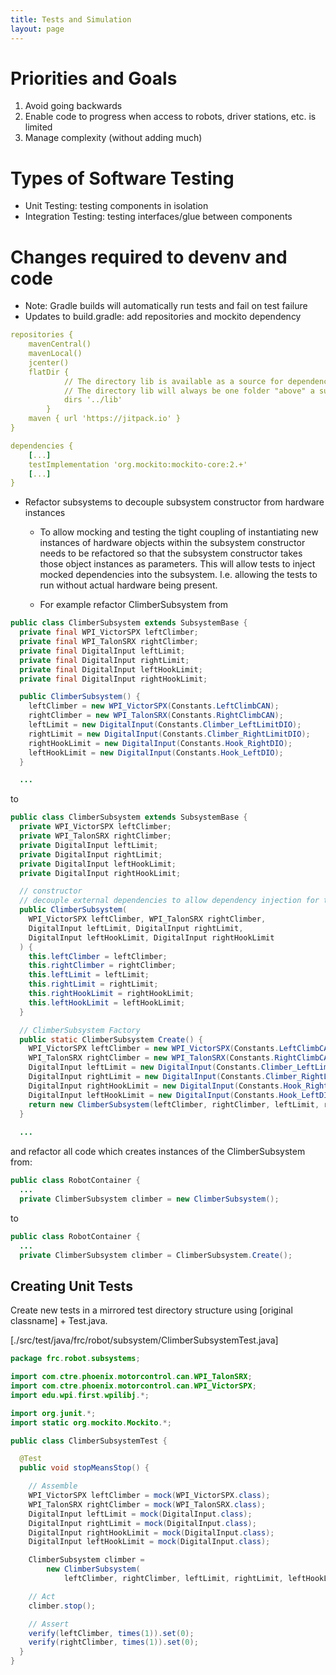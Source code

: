 ```yaml
---
title: Tests and Simulation
layout: page
---
```


# Priorities and Goals

1. Avoid going backwards
2. Enable code to progress when access to robots, driver stations, etc. is limited
3. Manage complexity (without adding much)

# Types of Software Testing

- Unit Testing: testing components in isolation
- Integration Testing: testing interfaces/glue between components

# Changes required to devenv and code

- Note: Gradle builds will automatically run tests and fail on test failure
- Updates to build.gradle: add repositories and mockito dependency

```yaml
repositories {
    mavenCentral()
    mavenLocal()
    jcenter()
    flatDir {
            // The directory lib is available as a source for dependencies - we put any JAR files here
            // The directory lib will always be one folder "above" a subproject folder - thus the ".."
            dirs '../lib'
        }
    maven { url 'https://jitpack.io' }
}
```

```yaml
dependencies {
    [...]
    testImplementation 'org.mockito:mockito-core:2.+'
    [...]
}
```
- Refactor subsystems to decouple subsystem constructor from hardware instances

  - To allow mocking and testing the tight coupling of instantiating new instances of hardware objects within the subsystem constructor needs to be refactored so that the subsystem constructor takes those object instances as parameters. This will allow tests to inject mocked dependencies into the subsystem. I.e. allowing the tests to run without actual hardware being present. 
  
  - For example refactor ClimberSubsystem from

```java
public class ClimberSubsystem extends SubsystemBase {
  private final WPI_VictorSPX leftClimber;
  private final WPI_TalonSRX rightClimber;
  private final DigitalInput leftLimit;
  private final DigitalInput rightLimit;
  private final DigitalInput leftHookLimit;
  private final DigitalInput rightHookLimit;

  public ClimberSubsystem() {
    leftClimber = new WPI_VictorSPX(Constants.LeftClimbCAN);
    rightClimber = new WPI_TalonSRX(Constants.RightClimbCAN);
    leftLimit = new DigitalInput(Constants.Climber_LeftLimitDIO);
    rightLimit = new DigitalInput(Constants.Climber_RightLimitDIO);
    rightHookLimit = new DigitalInput(Constants.Hook_RightDIO);
    leftHookLimit = new DigitalInput(Constants.Hook_LeftDIO);
  }

  ...
```

to

```java
public class ClimberSubsystem extends SubsystemBase {
  private WPI_VictorSPX leftClimber;
  private WPI_TalonSRX rightClimber;
  private DigitalInput leftLimit;
  private DigitalInput rightLimit;
  private DigitalInput leftHookLimit;
  private DigitalInput rightHookLimit;

  // constructor
  // decouple external dependencies to allow dependency injection for testing
  public ClimberSubsystem(
    WPI_VictorSPX leftClimber, WPI_TalonSRX rightClimber,
    DigitalInput leftLimit, DigitalInput rightLimit,
    DigitalInput leftHookLimit, DigitalInput rightHookLimit
  ) {
    this.leftClimber = leftClimber;
    this.rightClimber = rightClimber;
    this.leftLimit = leftLimit;
    this.rightLimit = rightLimit;
    this.rightHookLimit = rightHookLimit;
    this.leftHookLimit = leftHookLimit;
  }

  // ClimberSubsystem Factory
  public static ClimberSubsystem Create() {
    WPI_VictorSPX leftClimber = new WPI_VictorSPX(Constants.LeftClimbCAN);
    WPI_TalonSRX rightClimber = new WPI_TalonSRX(Constants.RightClimbCAN);
    DigitalInput leftLimit = new DigitalInput(Constants.Climber_LeftLimitDIO);
    DigitalInput rightLimit = new DigitalInput(Constants.Climber_RightLimitDIO);
    DigitalInput rightHookLimit = new DigitalInput(Constants.Hook_RightDIO);
    DigitalInput leftHookLimit = new DigitalInput(Constants.Hook_LeftDIO);
    return new ClimberSubsystem(leftClimber, rightClimber, leftLimit, rightLimit, leftHookLimit, rightHookLimit);
  }
  
  ...
```

and refactor all code which creates instances of the ClimberSubsystem from:

```java
public class RobotContainer {
  ...
  private ClimberSubsystem climber = new ClimberSubsystem();
```

to

```java
public class RobotContainer {
  ...
  private ClimberSubsystem climber = ClimberSubsystem.Create();
```

## Creating Unit Tests

Create new tests in a mirrored test directory structure using [original classname] + Test.java.

[./src/test/java/frc/robot/subsystem/ClimberSubsystemTest.java]

```java
package frc.robot.subsystems;

import com.ctre.phoenix.motorcontrol.can.WPI_TalonSRX;
import com.ctre.phoenix.motorcontrol.can.WPI_VictorSPX;
import edu.wpi.first.wpilibj.*;

import org.junit.*;
import static org.mockito.Mockito.*;

public class ClimberSubsystemTest {

  @Test
  public void stopMeansStop() {

    // Assemble
    WPI_VictorSPX leftClimber = mock(WPI_VictorSPX.class);
    WPI_TalonSRX rightClimber = mock(WPI_TalonSRX.class);
    DigitalInput leftLimit = mock(DigitalInput.class);
    DigitalInput rightLimit = mock(DigitalInput.class);
    DigitalInput rightHookLimit = mock(DigitalInput.class);
    DigitalInput leftHookLimit = mock(DigitalInput.class);

    ClimberSubsystem climber =
        new ClimberSubsystem(
            leftClimber, rightClimber, leftLimit, rightLimit, leftHookLimit, rightHookLimit);

    // Act
    climber.stop();

    // Assert
    verify(leftClimber, times(1)).set(0);
    verify(rightClimber, times(1)).set(0);
  }
}
```
